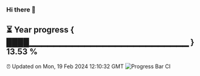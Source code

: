 ### Hi there 👋
⏳ Year progress { ████▁▁▁▁▁▁▁▁▁▁▁▁▁▁▁▁▁▁▁▁▁▁▁▁▁▁ } 13.53 %
---
⏰ Updated on Mon, 19 Feb 2024 12:10:32 GMT
![Progress Bar CI](https://github.com/Moyi321/Moyi321/workflows/Progress%20Bar%20CI/badge.svg)
